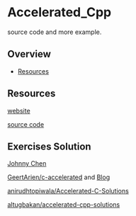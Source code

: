 # Accelerated_Cpp
source code and more example.

## Overview

- [Resources](#resources)

## Resources

[website](https://www.informit.com/store/accelerated-c-plus-plus-practical-programming-by-example-9780201703535)

[source code](/unix-source/README.md)

## Exercises Solution

[Johnny Chen](http://mathalope.co.uk/accelerated-c-solutions/)

[GeertArien/c-accelerated](https://github.com/GeertArien/c-accelerated)
and [Blog](https://www.geertarien.com/projects/accelerated-c-exercises/)

[anirudhtopiwala/Accelerated-C-Solutions](https://github.com/anirudhtopiwala/Accelerated-C-Solutions)

[altugbakan/accelerated-cpp-solutions](https://github.com/altugbakan/accelerated-cpp-solutions)
